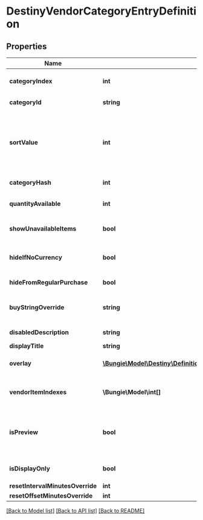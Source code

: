 # DestinyVendorCategoryEntryDefinition

## Properties
Name | Type | Description | Notes
------------ | ------------- | ------------- | -------------
**categoryIndex** | **int** | The index of the category in the original category definitions for the vendor. | [optional] 
**categoryId** | **string** | The string identifier of the category. | [optional] 
**sortValue** | **int** | Used in sorting items in vendors... but there&#39;s a lot more to it. Just go with the order provided in the itemIndexes property on the DestinyVendorCategoryComponent instead, it should be more reliable than trying to recalculate it yourself. | [optional] 
**categoryHash** | **int** | The hashed identifier for the category. | [optional] 
**quantityAvailable** | **int** | The amount of items that will be available when this category is shown. | [optional] 
**showUnavailableItems** | **bool** | If items aren&#39;t up for sale in this category, should we still show them (greyed out)? | [optional] 
**hideIfNoCurrency** | **bool** | If you don&#39;t have the currency required to buy items from this category, should the items be hidden? | [optional] 
**hideFromRegularPurchase** | **bool** | True if this category doesn&#39;t allow purchases. | [optional] 
**buyStringOverride** | **string** | The localized string for making purchases from this category, if it is different from the vendor&#39;s string for purchasing. | [optional] 
**disabledDescription** | **string** | If the category is disabled, this is the localized description to show. | [optional] 
**displayTitle** | **string** | The localized title of the category. | [optional] 
**overlay** | [**\Bungie\Model\Destiny\Definitions\DestinyVendorCategoryOverlayDefinition**](DestinyVendorCategoryOverlayDefinition.md) | If this category has an overlay prompt that should appear, this contains the details of that prompt. | [optional] 
**vendorItemIndexes** | **\Bungie\Model\int[]** | A shortcut for the vendor item indexes sold under this category. Saves us from some expensive reorganization at runtime. | [optional] 
**isPreview** | **bool** | Sometimes a category isn&#39;t actually used to sell items, but rather to preview them. This implies different UI (and manual placement of the category in the UI) in the game, and special treatment. | [optional] 
**isDisplayOnly** | **bool** | If true, this category only displays items: you can&#39;t purchase anything in them. | [optional] 
**resetIntervalMinutesOverride** | **int** |  | [optional] 
**resetOffsetMinutesOverride** | **int** |  | [optional] 

[[Back to Model list]](../README.md#documentation-for-models) [[Back to API list]](../README.md#documentation-for-api-endpoints) [[Back to README]](../README.md)


